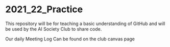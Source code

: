 # 2021_22_Practice
This repository will be for teaching a basic understanding of GitHub and will be used by the AI Society Club to share code.  

Our daily Meeting Log Can be found on the club canvas page
